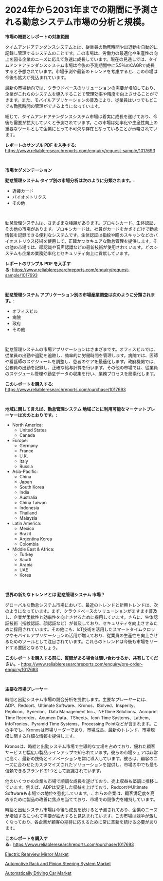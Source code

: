<p><h1>2024年から2031年までの期間に予測される勤怠システム市場の分析と規模。</h1></p><p><strong>市場の概要とレポートの対象範囲</strong></p>
<p><p>タイムアンドアテンダンスシステムとは、従業員の勤務時間や出退勤を自動的に記録し管理するシステムのことです。この市場は、労働力の最適化や生産性の向上を図る企業のニーズに応えて急速に成長しています。現在の見通しでは、タイムアンドアテンダンスシステム市場は今後の予測期間中に5.5％のCAGRで成長すると予想されています。市場予測や最新のトレンドを考慮すると、この市場は今後も拡大が見込まれています。</p><p>最新の市場動向では、クラウドベースのソリューションの需要が増加しており、企業がこれらのシステムを導入することで管理効率や精度を向上させることができます。また、モバイルアプリケーションの普及により、従業員はいつでもどこでも勤務時間の管理ができるようになっています。</p><p>総じて、タイムアンドアテンダンスシステム市場は着実に成長を遂げており、今後も需要が拡大していくと予測されています。この市場は効率化や生産性向上の重要なツールとして企業にとって不可欠な存在となっていることが示唆されています。</p></p>
<p><strong>レポートのサンプル PDF を入手する:</strong> <a href="https://www.reliableresearchreports.com/enquiry/request-sample/1017693">https://www.reliableresearchreports.com/enquiry/request-sample/1017693</a></p>
<p>&nbsp;</p>
<p><strong>市場セグメンテーション</strong></p>
<p><strong>勤怠管理システム タイプ別の市場分析は次のように分類されます。:</strong></p>
<p><ul><li>近接カード</li><li>バイオメトリクス</li><li>その他</li></ul></p>
<p>&nbsp;</p>
<p><p>勤怠管理システムは、さまざまな種類があります。プロキシカード、生体認証、その他の市場があります。プロキシカードは、社員がカードをかざすだけで勤怠情報を記録できる便利なシステムです。生体認証は指紋や瞳のスキャンなどのバイオメトリクス技術を使用して、正確かつセキュアな勤怠管理を提供します。その他の市場では、顔認識や音声認譞などの最新技術が使用されています。どのシステムも企業の業務効率化とセキュリティ向上に貢献しています。</p></p>
<p><strong>レポートのサンプル PDF を入手する:</strong>&nbsp;<a href="https://www.reliableresearchreports.com/enquiry/request-sample/1017693">https://www.reliableresearchreports.com/enquiry/request-sample/1017693</a></p>
<p>&nbsp;</p>
<p><strong> 勤怠管理システム アプリケーション別の市場産業調査は次のように分類されます。:</strong></p>
<p><ul><li>オフィスビル</li><li>病院</li><li>政府</li><li>その他</li></ul></p>
<p>&nbsp;</p>
<p><p>勤怠管理システムの市場アプリケーションはさまざまです。オフィスビルでは、従業員の出勤や退勤を追跡し、効率的に労働時間を管理します。病院では、医師や看護師のスケジュールを調整し、患者のケアを最適化します。政府機関では、公務員の出勤を記録し、正確な給与計算を行います。その他の市場では、従業員のスケジュール管理や勤怠データの収集を行い、業務プロセスを簡素化します。</p></p>
<p><strong>このレポートを購入する:</strong>&nbsp; <a href="https://www.reliableresearchreports.com/purchase/1017693">https://www.reliableresearchreports.com/purchase/1017693</a></p>
<p>&nbsp;</p>
<p><strong>地域に関して言えば、勤怠管理システム 地域ごとに利用可能なマーケットプレーヤーは次のとおりです。:</strong></p>
<p><ul>
    <li>
        North America:
        <ul>
            <li>United States</li>
            <li>Canada</li>
        </ul>
    </li>
    <li>
        Europe:
        <ul>
            <li>Germany</li>
            <li>France</li>
            <li>U.K.</li>
            <li>Italy</li>
            <li>Russia</li>
        </ul>
    </li>
    <li>
        Asia-Pacific:
        <ul>
            <li>China</li>
            <li>Japan</li>
            <li>South Korea</li>
            <li>India</li>
            <li>Australia</li>
            <li>China Taiwan</li>
            <li>Indonesia</li>
            <li>Thailand</li>
            <li>Malaysia</li>
        </ul>
    </li>
    <li>
        Latin America:
        <ul>
            <li>Mexico</li>
            <li>Brazil</li>
            <li>Argentina Korea</li>
            <li>Colombia</li>
        </ul>
    </li>
    <li>
        Middle East & Africa:
        <ul>
            <li>Turkey</li>
            <li>Saudi</li>
            <li>Arabia</li>
            <li>UAE</li>
            <li>Korea</li>
        </ul>
    </li>
    </ul></p>
<p>&nbsp;</p>
<p><strong>世界の新たなトレンドとは 勤怠管理システム 市場？</strong></p>
<p><p>グローバルな勤怠システム市場において、最近のトレンドと新興トレンドは、次のようになっています。まず、クラウドベースのソリューションがますます普及し、企業が柔軟性と効率性を向上させるために採用しています。さらに、生体認証技術（指紋認証、顔認証など）が普及しており、セキュリティを向上させるために採用されています。その他にも、IoT技術を活用したスマートタイムクロックやモバイルアプリケーションの活用が増えており、従業員の生産性を向上させるためのツールとして注目されています。これらのトレンドは今後も市場をリードする要因となるでしょう。</p></p>
<p><strong>このレポートを購入する前に、質問がある場合は問い合わせるか、共有してください。</strong>- <a href="https://www.reliableresearchreports.com/enquiry/pre-order-enquiry/1017693">https://www.reliableresearchreports.com/enquiry/pre-order-enquiry/1017693</a></p>
<p>&nbsp;</p>
<p><strong>主要な市場プレーヤー</strong></p>
<p><p>時間と出勤システム市場の競合分析を提供します。主要なプレーヤーには、ADP、Redcort、Ultimate Software、Kronos、ISolved、Insperity、Replicon、Synerion、Data Management Inc.、NETtime Solutions、Acroprint Time Recorder、Acumen Data、TSheets、Icon Time Systems、Lathem、InfoTronics、Pyramid Time Systems、Processing Pointなどが含まれます。この中でも、Kronosは市場リーダーであり、市場成長、最新のトレンド、市場規模に関する詳細な情報を提供します。</p><p>Kronosは、時給と出勤システム市場で主導的な立場を占めており、優れた顧客サービスと幅広い製品ラインアップで知られています。彼らの市場シェアは非常に高く、最新の技術とイノベーションを常に導入しています。彼らは、顧客のニーズに合わせたカスタマイズされたソリューションを提供し、市場の中でも最も信頼できるブランドの1つとして認識されています。</p><p>他のいくつかの企業も市場で順調な成長を遂げており、売上収益も堅調に推移しています。例えば、ADPは安定した収益を上げており、RedcortやUltimate Softwareも市場での地位を強化しています。これらの企業は、顧客満足度を高めるために製品の改善に焦点を当てており、市場での競争力を維持しています。</p><p>時給と出勤システム市場は今後も成長を続けると予測されており、企業のニーズが増加するにつれて需要が拡大すると見込まれています。この市場は競争が激しくなっており、各企業が顧客の期待に応えるために常に革新を続ける必要があります。</p></p>
<p><strong>このレポートを購入する:</strong>&nbsp;&nbsp;<a href="https://www.reliableresearchreports.com/purchase/1017693">https://www.reliableresearchreports.com/purchase/1017693</a></p>
<p><p><a href="https://github.com/yemakinde/Market-Research-Report-List-1/blob/main/electric-rearview-mirror-market.md">Electric Rearview Mirror Market</a></p><p><a href="https://github.com/bmorecock/Market-Research-Report-List-2/blob/main/automotive-rack-and-pinion-steering-system-market.md">Automotive Rack and Pinion Steering System Market</a></p><p><a href="https://github.com/jsmusil/Market-Research-Report-List-2/blob/main/automatically-driving-car-market.md">Automatically Driving Car Market</a></p></p>